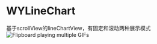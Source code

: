 # WYLineChart
基于scrollView的lineChartView，有固定和滚动两种展示模式
![Flipboard playing multiple GIFs](https://github.com/wylemonys/WYLineChart/blob/master/lineChart.git)
